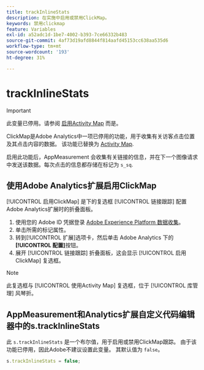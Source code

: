 ```yaml
---
title: trackInlineStats
description: 在实施中启用或禁用ClickMap。
keywords: 禁用clickmap
feature: Variables
exl-id: a52adc1d-1be7-4002-b393-7ce66332b483
source-git-commit: 4af73d19afd8844f814aafd45153cc638aa535d6
workflow-type: tm+mt
source-wordcount: '193'
ht-degree: 31%

---
```


# trackInlineStats

>[!IMPORTANT]
>
>此变量已停用。请参阅 [启用Activity Map](/help/analyze/activity-map/activitymap-getting-started/activitymap-enable.md) 而是。

ClickMap是Adobe Analytics中一项已停用的功能，用于收集有关访客点击位置及其点击内容的数据。 该功能已替换为 [Activity Map](/help/analyze/activity-map/activity-map.md).

启用此功能后，AppMeasurement 会收集有关链接的信息，并在下一个图像请求中发送该数据。每次点击的信息都存储在标记为 `s_sq`.

## 使用Adobe Analytics扩展启用ClickMap

[!UICONTROL 启用ClickMap] 是下的复选框 [!UICONTROL 链接跟踪] 配置Adobe Analytics扩展时的折叠面板。

1. 使用您的 Adobe ID 凭据登录 [Adobe Experience Platform 数据收集](https://experience.adobe.com/data-collection)。
2. 单击所需的标记属性。
3. 转到[!UICONTROL 扩展]选项卡，然后单击 Adobe Analytics 下的&#x200B;**[!UICONTROL 配置]**&#x200B;按钮。
4. 展开 [!UICONTROL 链接跟踪] 折叠面板，这会显示 [!UICONTROL 启用ClickMap] 复选框。

>[!NOTE]
>
>此复选框与 [!UICONTROL 使用Activity Map] 复选框，位于 [!UICONTROL 库管理] 风琴折。

## AppMeasurement和Analytics扩展自定义代码编辑器中的s.trackInlineStats

此 `s.trackInlineStats` 是一个布尔值，用于启用或禁用ClickMap跟踪。 由于该功能已停用，因此Adobe不建议设置此变量。 其默认值为 `false`。

```js
s.trackInlineStats = false;
```
